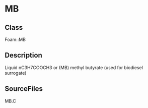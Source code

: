 # MB 
## Class
Foam::MB

## Description
Liquid nC3H7COOCH3 or (MB) methyl butyrate (used for biodiesel surrogate)

## SourceFiles
MB.C

